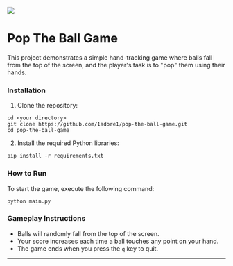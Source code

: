 ![](https://github.com/1adore1/pop-the-ball-game/blob/main/gif.gif)
# Pop The Ball Game

This project demonstrates a simple hand-tracking game where balls fall from the top of the screen, and the player's task is to "pop" them using their hands.

### Installation

1. Clone the repository:
```
cd <your directory>
git clone https://github.com/1adore1/pop-the-ball-game.git
cd pop-the-ball-game
```
2. Install the required Python libraries:
```
pip install -r requirements.txt
```

### How to Run

To start the game, execute the following command:
```
python main.py
```

### Gameplay Instructions

* Balls will randomly fall from the top of the screen.
* Your score increases each time a ball touches any point on your hand.
* The game ends when you press the ```q``` key to quit.
---
